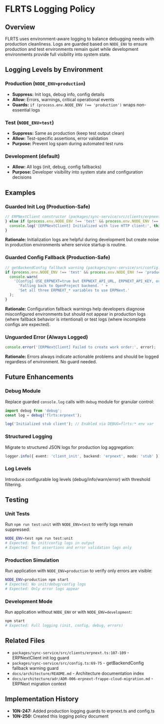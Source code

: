 # FLRTS Logging Policy

## Overview

FLRTS uses environment-aware logging to balance debugging needs with production
cleanliness. Logs are guarded based on `NODE_ENV` to ensure production and test
environments remain quiet while development environments provide full visibility
into system state.

## Logging Levels by Environment

### Production (`NODE_ENV=production`)

- **Suppress:** Init logs, debug info, config details
- **Allow:** Errors, warnings, critical operational events
- **Guards:** `if (process.env.NODE_ENV !== 'production')` wraps non-essential
  logs

### Test (`NODE_ENV=test`)

- **Suppress:** Same as production (keep test output clean)
- **Allow:** Test-specific assertions, error validation
- **Purpose:** Prevent log spam during automated test runs

### Development (default)

- **Allow:** All logs (init, debug, config fallbacks)
- **Purpose:** Developer visibility into system state and configuration
  decisions

## Examples

### Guarded Init Log (Production-Safe)

```typescript
// ERPNextClient constructor (packages/sync-service/src/clients/erpnext.ts:107-109)
} else if (process.env.NODE_ENV !== 'test' && process.env.NODE_ENV !== 'production') {
  console.log('[ERPNextClient] Initialized with live HTTP client:', this.apiUrl);
}
```

**Rationale:** Initialization logs are helpful during development but create
noise in production environments where service startup is routine.

### Guarded Config Fallback (Production-Safe)

```typescript
// getBackendConfig fallback warning (packages/sync-service/src/config.ts:69-75)
if (process.env.NODE_ENV !== 'test' && process.env.NODE_ENV !== 'production') {
  console.warn(
    '[Config] USE_ERPNEXT=true but ERPNEXT_API_URL, ERPNEXT_API_KEY, or ERPNEXT_API_SECRET missing. ' +
      'Falling back to OpenProject backend. ' +
      'Set all three ERPNEXT_* variables to use ERPNext.'
  );
}
```

**Rationale:** Configuration fallback warnings help developers diagnose
misconfigured environments but should not appear in production logs (where
fallback behavior is intentional) or test logs (where incomplete configs are
expected).

### Unguarded Error (Always Logged)

```typescript
console.error('[ERPNextClient] Failed to create work order:', error);
```

**Rationale:** Errors always indicate actionable problems and should be logged
regardless of environment. No guard needed.

## Future Enhancements

### Debug Module

Replace guarded `console.log` calls with `debug` module for granular control:

```typescript
import debug from 'debug';
const log = debug('flrts:erpnext');

log('Initialized stub client'); // Enabled via DEBUG=flrts:* env var
```

### Structured Logging

Migrate to structured JSON logs for production log aggregation:

```typescript
logger.info({ event: 'client_init', backend: 'erpnext', mode: 'stub' });
```

### Log Levels

Introduce configurable log levels (debug/info/warn/error) with threshold
filtering.

## Testing

### Unit Tests

Run `npm run test:unit` with `NODE_ENV=test` to verify logs remain suppressed:

```bash
NODE_ENV=test npm run test:unit
# Expected: No init/config logs in output
# Expected: Test assertions and error validation logs only
```

### Production Simulation

Run application with `NODE_ENV=production` to verify only errors are visible:

```bash
NODE_ENV=production npm start
# Expected: No init/debug/config logs
# Expected: Only error logs appear
```

### Development Mode

Run application without `NODE_ENV` or with `NODE_ENV=development`:

```bash
npm start
# Expected: Full logging (init, config, debug, errors)
```

## Related Files

- `packages/sync-service/src/clients/erpnext.ts:107-109` - ERPNextClient init
  log guard
- `packages/sync-service/src/config.ts:69-75` - getBackendConfig fallback
  warning guard
- `docs/architecture/README.md` - Architecture documentation index
- `docs/architecture/adr/ADR-006-erpnext-frappe-cloud-migration.md` - ERPNext
  migration context

## Implementation History

- **10N-247:** Added production logging guards to erpnext.ts and config.ts
- **10N-250:** Created this logging policy document
